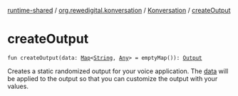 [runtime-shared](../../index.md) / [org.rewedigital.konversation](../index.md) / [Konversation](index.md) / [createOutput](./create-output.md)

# createOutput

`fun createOutput(data: `[`Map`](https://kotlinlang.org/api/latest/jvm/stdlib/kotlin.collections/-map/index.html)`<`[`String`](https://kotlinlang.org/api/latest/jvm/stdlib/kotlin/-string/index.html)`, `[`Any`](https://kotlinlang.org/api/latest/jvm/stdlib/kotlin/-any/index.html)`> = emptyMap()): `[`Output`](https://github.com/rewe-digital-incubator/konversation/blob/master/docs/shared/org.rewedigital.konversation/-output/index.md)

Creates a static randomized output for your voice application.
The [data](https://github.com/rewe-digital-incubator/konversation/blob/master/docs/shared/org.rewedigital.konversation/-konversation/create-output/data.md) will be applied to the output so that you can customize the output with your values.


